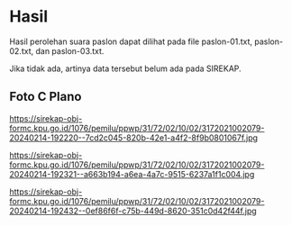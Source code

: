 # Hasil

Hasil perolehan suara paslon dapat dilihat pada file paslon-01.txt, paslon-02.txt, dan paslon-03.txt.

Jika tidak ada, artinya data tersebut belum ada pada SIREKAP.

## Foto C Plano

https://sirekap-obj-formc.kpu.go.id/1076/pemilu/ppwp/31/72/02/10/02/3172021002079-20240214-192220--7cd2c045-820b-42e1-a4f2-8f9b0801067f.jpg

https://sirekap-obj-formc.kpu.go.id/1076/pemilu/ppwp/31/72/02/10/02/3172021002079-20240214-192321--a663b194-a6ea-4a7c-9515-6237a1f1c004.jpg

https://sirekap-obj-formc.kpu.go.id/1076/pemilu/ppwp/31/72/02/10/02/3172021002079-20240214-192432--0ef86f6f-c75b-449d-8620-351c0d42f44f.jpg
